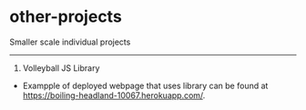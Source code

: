 # other-projects
Smaller scale individual projects
***
1. Volleyball JS Library
  * Exampple of deployed webpage that uses library can be found at https://boiling-headland-10067.herokuapp.com/. 
